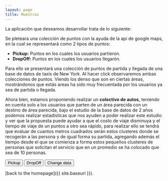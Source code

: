 ```yaml
---
layout: page
title: Muestras
---
```

La aplicación que deseamos desarrollar trata de lo siguiente:

Se pleteara una colección de puntos con la ayuda de la api de google maps, en la cual se representará como 2 tipos de puntos:

* **Pickup:** Puntos en los cuales los usuarios partieron.
* **DropOff:** Puntos en los cuales los usuarios llegarón.

Para ello se presentará una colección de puntos de partida y llegada de una base de datos de taxis de New York. Al hacer click observaremos ambas colecciones de puntos. Viendo los denso que son en ciertas áreas, mostrándonos que estás areas ha sido muy frecuentada por los usuarios ya sea de partida o llegada.

Ahora bien, estamos proponiendo realizar un **colectivo de autos**, teniendo en cuenta solo a los usuarios que parten de un área parecida con un destino de área parecida, bajo el estudio de la base de datos de 2 años podemos realizar estadísticas que nos ayuden a poder realizar este estudio y ver que la propuesta puede ayudar a que el costo de viaje disminuya y el tiempo de viaje de un puntos a otro sea rápido, para realizar ello se tendrá que evaluar de cuantos metros cuadrados serán estos clusteres donde se recogerán a las persona y de igual forma su partida, agregando además el tiempo desde el que se comienza a forma estos pequeños clusteres de personas que solicitan el servicio que en un promedio se ha colocado que sea de 10 personas.

<div id="floating-panel">
  <button onclick="changeData('Pickup')">Pickup</button>
  <button onclick="changeData('DropOff')">DropOff</button>
  <button onclick="changeData()">Change data</button>
</div>

<div id="map"></div>

[back to the homepage]({{ site.baseurl }}).
